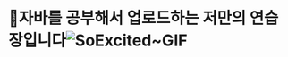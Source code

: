 # 💾자바를 공부해서 업로드하는 저만의 연습장입니다![SoExcited~GIF](https://github.com/gimpo5975/JAVA/assets/125331785/bfdae24d-0a72-4fa7-a2e7-c57cd08552f0)

